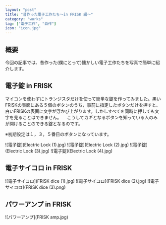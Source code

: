 ```yaml
---
layout: "post"
title: "昔作った電子工作たち～in FRISK 編～"
category: "works"
tag: ["電子工作", "自作"]
icon: "icon.jpg"
---
```


## 概要

今回の記事では、昔作った(僕にとって)懐かしい電子工作たちを写真で簡単に紹介します。

## 電子錠 in FRISK

マイコンを使わずにトランジスタだけを使って簡単な錠を作ってみました。黒いFRISKの表面にある５個のボタンのうち，事前に指定したボタンだけを押すと、白いFRISKの表面に文字が浮かび上がります。しかしすべてを同時に押しても文字を見ることはできません。
　こうしてカギとなるボタンを知っている人のみが開けることのできる錠となるのです。

※初期設定は１，３，５番目のボタンになっています。

![電子錠](Electric Lock (1).jpg)
![電子錠](Electric Lock (2).jpg)
![電子錠](Electric Lock (3).jpg)
![電子錠](Electric Lock (4).jpg)

## 電子サイコロ in FRISK

![電子サイコロ](FRISK dice (1).jpg)
![電子サイコロ](FRISK dice (2).jpg)
![電子サイコロ](FRISK dice (3).png)

## パワーアンプ in FRISK

![パワーアンプ](FRISK amp.jpg)

